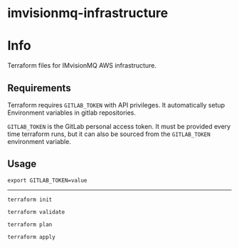 # imvisionmq-infrastructure

# Info
Terraform files for IMvisionMQ AWS infrastructure.

## Requirements
Terraform requires `GITLAB_TOKEN` with API privileges. It automatically setup Environment variables in gitlab repositories.

`GITLAB_TOKEN` is the GitLab personal access token. It must be provided every time terraform runs, but it can also be sourced from the `GITLAB_TOKEN` environment variable.

## Usage

`export GITLAB_TOKEN=value`

-----------------------------

`terraform init`

`terraform validate`

`terraform plan`

`terraform apply`
